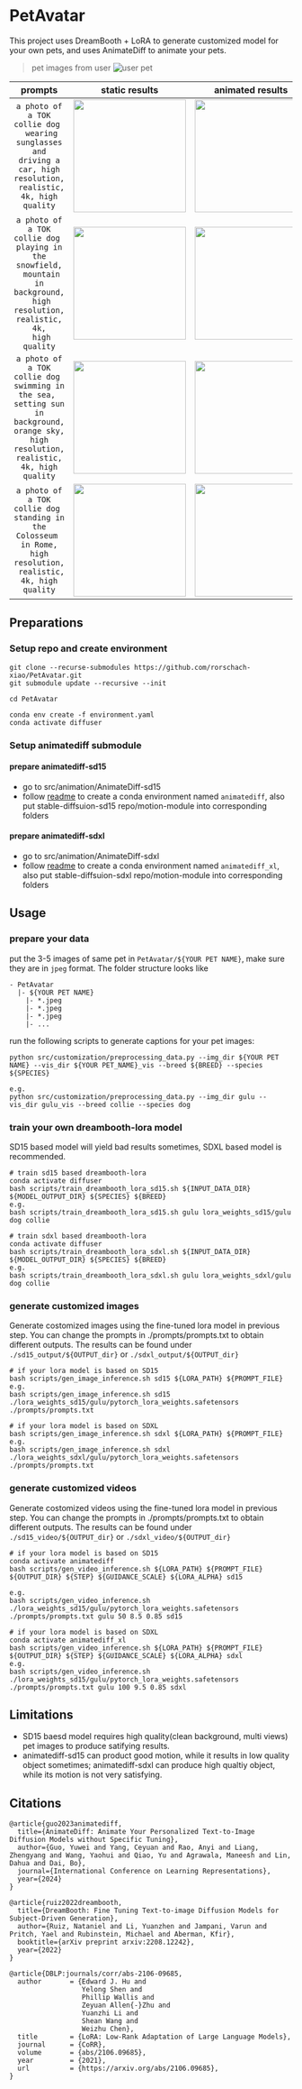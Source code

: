 # PetAvatar

This project uses DreamBooth + LoRA to generate customized model for your own pets, and uses AnimateDiff to animate your pets.


> pet images from user
![user pet](./imgs/vis.png)

<!-- <style>
.center 
{
  width: auto;
  display: table;
  margin-left: auto;
  margin-right: auto;
}
</style> -->


<center>

|prompts|static results|animated results|
|:-:|:---:|:---:|
|`a photo of a TOK collie dog `<br>` wearing sunglasses and`<br>` driving a car, high resolution, `<br>` realistic, 4k, high quality`|<img src="imgs/output_a_photo_of_a_TOK_collie_dog_wearing_sunglasses_and_driving_a_car,_high_quality,_realistic,_4k,_high_resolution.png" width=200 height=200>|<img src="imgs/2024-03-31T15-38-31.gif" width=200 height=200 object-fit="contain">|
|`a photo of a TOK collie dog `<br>`playing in the snowfield,`<br>` mountain in background,`<br>` high resolution, realistic, 4k,`<br>` high quality`|<img src="imgs/output_a_photo_of_a_TOK_collie_dog_playing_in_the_snowfield,_mountain_in_background,_high_quality,_realistic,_4k,_high_resolution.png" width="200px" height="200px" object-fit="contain"> |<img src="imgs/2024-03-31T15-48-14.gif" width=200 height=200 object-fit="contain">
|`a photo of a TOK collie dog `<br>`swimming in the sea, `<br>`setting sun in background,`<br>` orange sky, high resolution, `<br>`realistic, 4k, high quality`|<img src="imgs/output_a_photo_of_a_TOK_collie_dog_swimming_in_the_sea,_setting_sun_in_background,_orange_sky,_high_quality,_realistic,_4k,_high_resolution.png" width="200px" height="200px" object-fit="contain">|<img src="imgs/2024-03-31T15-57-55.gif" width=200  height=200 object-fit="contain">|
|`a photo of a TOK collie dog `<br>`standing in the Colosseum `<br>` in Rome, high resolution, `<br>` realistic, 4k, high quality`|<img src="imgs/output_a_photo_of_a_TOK_collie_dog_standing_in_the_Colosseum_in_Rome,_high_quality,_realistic,_4k,_high_resolution.png" width="200px" height="200px" object-fit="contain">|<img src="imgs/2024-03-31T16-07-38.gif" width=200 height=200 object-fit="contain">|

</center>

## Preparations
### Setup repo and create environment

```shell
git clone --recurse-submodules https://github.com/rorschach-xiao/PetAvatar.git
git submodule update --recursive --init

cd PetAvatar

conda env create -f environment.yaml
conda activate diffuser
```

### Setup animatediff submodule
#### prepare animatediff-sd15
- go to src/animation/AnimateDiff-sd15
- follow [readme](src/animation/AnimateDiff_sd15/README.md) to create a conda environment named `animatediff`, also put stable-diffsuion-sd15 repo/motion-module into corresponding folders

#### prepare animatediff-sdxl
- go to src/animation/AnimateDiff-sdxl
- follow [readme](src/animation/AnimateDiff_sdxl/README.md) to create a conda environment named `animatediff_xl`, also put stable-diffsuion-sdxl repo/motion-module into corresponding folders


## Usage
### prepare your data
put the 3-5 images of same pet in `PetAvatar/${YOUR PET NAME}`, make sure they are in `jpeg` format. The folder structure looks like

```
- PetAvatar
  |- ${YOUR PET NAME}
    |- *.jpeg
    |- *.jpeg
    |- *.jpeg
    |- ...
```

run the following scripts to generate captions for your pet images:

```shell
python src/customization/preprocessing_data.py --img_dir ${YOUR PET NAME} --vis_dir ${YOUR PET_NAME}_vis --breed ${BREED} --species ${SPECIES}

e.g.
python src/customization/preprocessing_data.py --img_dir gulu --vis_dir gulu_vis --breed collie --species dog
```

### train your own dreambooth-lora model
SD15 based model will yield bad results sometimes, SDXL based model is recommended.

```shell
# train sd15 based dreambooth-lora
conda activate diffuser
bash scripts/train_dreambooth_lora_sd15.sh ${INPUT_DATA_DIR} ${MODEL_OUTPUT_DIR} ${SPECIES} ${BREED}
e.g. 
bash scripts/train_dreambooth_lora_sd15.sh gulu lora_weights_sd15/gulu dog collie

# train sdxl based dreambooth-lora
conda activate diffuser
bash scripts/train_dreambooth_lora_sdxl.sh ${INPUT_DATA_DIR} ${MODEL_OUTPUT_DIR} ${SPECIES} ${BREED}
e.g. 
bash scripts/train_dreambooth_lora_sdxl.sh gulu lora_weights_sdxl/gulu dog collie

```

### generate customized images
Generate costomized images using the fine-tuned lora model in previous step. You can change the prompts in ./prompts/prompts.txt to obtain different outputs. The results can be found under `./sd15_output/${OUTPUT_dir}` or `./sdxl_output/${OUTPUT_dir}`

```shell
# if your lora model is based on SD15
bash scripts/gen_image_inference.sh sd15 ${LORA_PATH} ${PROMPT_FILE}
e.g.
bash scripts/gen_image_inference.sh sd15 ./lora_weights_sd15/gulu/pytorch_lora_weights.safetensors ./prompts/prompts.txt

# if your lora model is based on SDXL
bash scripts/gen_image_inference.sh sdxl ${LORA_PATH} ${PROMPT_FILE}
e.g.
bash scripts/gen_image_inference.sh sdxl ./lora_weights_sdxl/gulu/pytorch_lora_weights.safetensors ./prompts/prompts.txt

```

### generate customized videos
Generate costomized videos using the fine-tuned lora model in previous step. You can change the prompts in ./prompts/prompts.txt to obtain different outputs. The results can be found under `./sd15_video/${OUTPUT_dir}` or `./sdxl_video/${OUTPUT_dir}`

```shell
# if your lora model is based on SD15
conda activate animatediff
bash scripts/gen_video_inference.sh ${LORA_PATH} ${PROMPT_FILE} ${OUTPUT_DIR} ${STEP} ${GUIDANCE_SCALE} ${LORA_ALPHA} sd15

e.g.
bash scripts/gen_video_inference.sh ./lora_weights_sd15/gulu/pytorch_lora_weights.safetensors ./prompts/prompts.txt gulu 50 8.5 0.85 sd15

# if your lora model is based on SDXL
conda activate animatediff_xl
bash scripts/gen_video_inference.sh ${LORA_PATH} ${PROMPT_FILE} ${OUTPUT_DIR} ${STEP} ${GUIDANCE_SCALE} ${LORA_ALPHA} sdxl
e.g.
bash scripts/gen_video_inference.sh ./lora_weights_sd15/gulu/pytorch_lora_weights.safetensors ./prompts/prompts.txt gulu 100 9.5 0.85 sdxl
```

## Limitations

- SD15 baesd model requires high quality(clean background, multi views) pet images to produce satifying results.
- animatediff-sd15 can product good motion, while it results in low quality object sometimes; animatediff-sdxl can produce high qualtiy object, while its motion is not very satisfying.


## Citations
```
@article{guo2023animatediff,
  title={AnimateDiff: Animate Your Personalized Text-to-Image Diffusion Models without Specific Tuning},
  author={Guo, Yuwei and Yang, Ceyuan and Rao, Anyi and Liang, Zhengyang and Wang, Yaohui and Qiao, Yu and Agrawala, Maneesh and Lin, Dahua and Dai, Bo},
  journal={International Conference on Learning Representations},
  year={2024}
}

@article{ruiz2022dreambooth,
  title={DreamBooth: Fine Tuning Text-to-image Diffusion Models for Subject-Driven Generation},
  author={Ruiz, Nataniel and Li, Yuanzhen and Jampani, Varun and Pritch, Yael and Rubinstein, Michael and Aberman, Kfir},
  booktitle={arXiv preprint arxiv:2208.12242},
  year={2022}
}

@article{DBLP:journals/corr/abs-2106-09685,
  author       = {Edward J. Hu and
                  Yelong Shen and
                  Phillip Wallis and
                  Zeyuan Allen{-}Zhu and
                  Yuanzhi Li and
                  Shean Wang and
                  Weizhu Chen},
  title        = {LoRA: Low-Rank Adaptation of Large Language Models},
  journal      = {CoRR},
  volume       = {abs/2106.09685},
  year         = {2021},
  url          = {https://arxiv.org/abs/2106.09685},
}
```




